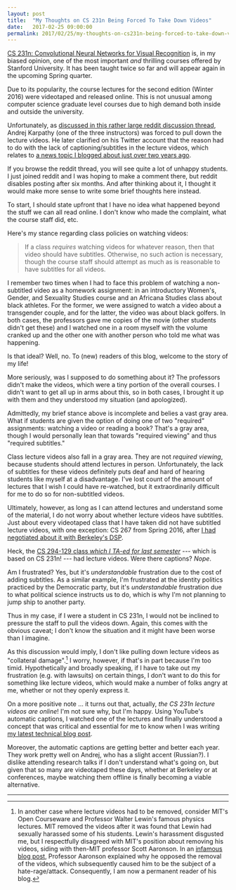 ```yaml
---
layout: post
title:  "My Thoughts on CS 231n Being Forced To Take Down Videos"
date:   2017-02-25 09:00:00
permalink: 2017/02/25/my-thoughts-on-cs231n-being-forced-to-take-down-videos/
---
```


[CS 231n: Convolutional Neural Networks for Visual Recognition][2] is, in my
biased opinion, one of the most important *and* thrilling courses offered by
Stanford University. It has been taught twice so far and will appear again
in the upcoming Spring quarter.

Due to its popularity, the course lectures for the second edition (Winter 2016)
were videotaped and released online.  This is not unusual among computer science
graduate level courses due to high demand both inside and outside the
university.

Unfortunately, as [discussed in this rather large reddit discussion thread][2],
Andrej Karpathy (one of the three instructors) was forced to pull down the
lecture videos. He later clarified on his Twitter account that the reason
had to do with the lack of captioning/subtitles in the lecture videos, which
relates to [a news topic I blogged about just over two years ago][3].

If you browse the reddit thread, you will see quite a lot of unhappy students.
I just joined reddit and I was hoping to make a comment there, but reddit
disables posting after six months. And after thinking about it, I thought it
would make more sense to write some brief thoughts here instead.

To start, I should state upfront that I have no idea what happened beyond the
stuff we can all read online. I don't know who made the complaint, what the
course staff did, etc.

Here's my stance regarding class policies on watching videos:

> If a class *requires* watching videos for whatever reason, then that video
> should have subtitles. Otherwise, no such action is necessary, though the
> course staff should attempt as much as is reasonable to have subtitles for all
> videos.

I remember two times when I had to face this problem of watching a non-subtitled
video as a homework assignment: in an introductory Women's, Gender, and
Sexuality Studies course and an Africana Studies class about black athletes. For
the former, we were assigned to watch a video about a transgender couple, and
for the latter, the video was about black golfers.  In both cases, the
professors gave me copies of the movie (other students didn't get these) and I
watched one in a room myself with the volume cranked up and the other one with
another person who told me what was happening.

Is that ideal? Well, no. To (new) readers of this blog, welcome to the story of
my life!

More seriously, was I supposed to do something about it? The professors didn't
make the videos, which were a tiny portion of the overall courses. I didn't want
to get all up in arms about this, so in both cases, I brought it up with them
and they understood my situation (and apologized).

Admittedly, my brief stance above is incomplete and belies a vast gray area.
What if students are given the option of doing one of two "required"
assignments: watching a video or reading a book? That's a gray area, though I
would personally lean that towards "required viewing" and thus "required
subtitles."

Class lecture videos also fall in a gray area. They are not *required viewing*,
because students should attend lectures in person. Unfortunately, the lack of
subtitles for these videos definitely puts deaf and hard of hearing students
like myself at a disadvantage. I've lost count of the amount of lectures that I
wish I could have re-watched, but it extraordinarily difficult for me to do so
for non-subtitled videos.

Ultimately, however, as long as I can attend lectures and understand some of the
material, I do not worry about whether lecture videos have subtitles.  Just
about every videotaped class that I have taken did not have subtitled lecture
videos, with one exception: CS 267 from Spring 2016, after [I had negotiated
about it with Berkeley's DSP][5].

Heck, the [CS 294-129 class *which I TA-ed for last semester*][7] --- which is
based on CS 231n! --- had lecture videos.  Were there captions? *Nope*.

Am I frustrated? Yes, but it's *understandable* frustration due to the cost of
adding subtitles. As a similar example, I'm frustrated at the identity politics
practiced by the Democratic party, but it's *understandable* frustration due to
what political science instructs us to do, which is why I'm not planning to jump
ship to another party.

Thus in my case, if I were a student in CS 231n, I would not be inclined to
pressure the staff to pull the videos down. Again, this comes with the obvious
caveat; I don't know the situation and it might have been worse than I imagine.

As this discussion would imply, I don't like pulling down lecture videos as
"collateral damage".[^lewin] I worry, however, if that's in part because I'm too
timid.  Hypothetically and broadly speaking, if I have to take out my
frustration (e.g.  with lawsuits) on certain things, I don't want to do this for
something like lecture videos, which would make a number of folks angry at me,
whether or not they openly express it.

On a more positive note ... it turns out that, actually, *the CS 231n lecture
videos are online*! I'm not sure why, but I'm happy. Using YouTube's automatic
captions, I watched one of the lectures and finally understood a concept that
was critical and essential for me to know when I was writing [my latest
technical blog post][6].

Moreover, the automatic captions are getting better and better each year.  They
work pretty well on Andrej, who has a slight accent (Russian?). I dislike
attending research talks if I don't understand what's going on, but given that
so many are videotaped these days, whether at Berkeley or at conferences, maybe
watching them offline is finally becoming a viable alternative.

***

[^lewin]: In another case where lecture videos had to be removed, consider MIT's
    Open Courseware and Professor Walter Lewin's famous physics lectures. MIT
    removed the videos after it was found that Lewin had sexually harassed some
    of his students. Lewin's harassment disgusted me, but I respectfully
    disagreed with MIT's position about removing his videos, siding with
    then-MIT professor Scott Aaronson. In an [infamous blog post][4], Professor
    Aaronson explained why he opposed the removal of the videos, which
    subsequently caused him to be the subject of a hate-rage/attack.
    Consequently, I am now a permanent reader of his blog.

[1]:https://www.reddit.com/r/MachineLearning/comments/4hqwza/andrej_karpathy_forced_to_take_down_stanford/
[2]:http://cs231n.stanford.edu/
[3]:https://danieltakeshi.github.io/2015/02/14/harvard-and-mits-lack-of-closed-captions/
[4]:http://www.scottaaronson.com/blog/?p=2091
[5]:https://danieltakeshi.github.io/2016-02-05-why-i-reluctantly-dont-show-up-to-class/
[6]:https://danieltakeshi.github.io/2017/01/21/understanding-higher-order-local-gradient-computation-for-backpropagation-in-deep-neural-networks/
[7]:https://danieltakeshi.github.io/2016/12/19/reflections-on-being-a-gsi-for-deep-neural-networks-cs-294-129-at-berkeley/

